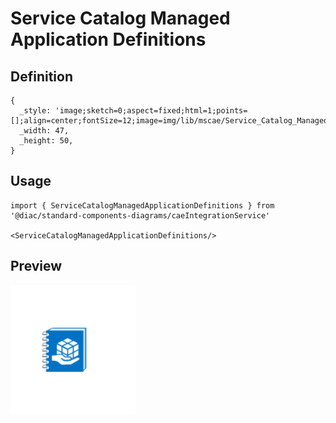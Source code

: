 # Service Catalog Managed Application Definitions

## Definition

```
{
  _style: 'image;sketch=0;aspect=fixed;html=1;points=[];align=center;fontSize=12;image=img/lib/mscae/Service_Catalog_Managed_Application_Definitions.svg;strokeColor=none;',
  _width: 47,
  _height: 50,
}
```

## Usage

```
import { ServiceCatalogManagedApplicationDefinitions } from '@diac/standard-components-diagrams/caeIntegrationService'

<ServiceCatalogManagedApplicationDefinitions/>
```

## Preview

<img src="./service-catalog-managed-application-definitions.png" width="200"/>
